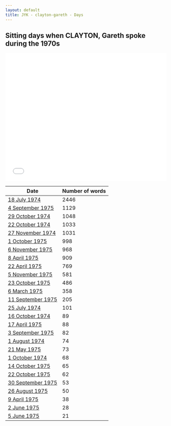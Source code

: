 ```yaml
---
layout: default
title: JYK - clayton-gareth - Days
---
```

## Sitting days when CLAYTON, Gareth spoke during the 1970s

<iframe width="100%" height="400" frameborder="0" scrolling="no" src="//plot.ly/~wragge/1157.embed"></iframe>

| Date | Number of words |
|--------------|----------------|
|[18 July 1974](https://historichansard.net/hofreps/1974/19740718_reps_29_hor89/)|2446|
|[4 September 1975](https://historichansard.net/hofreps/1975/19750904_reps_29_hor96/)|1129|
|[29 October 1974](https://historichansard.net/hofreps/1974/19741029_reps_29_hor91/)|1048|
|[22 October 1974](https://historichansard.net/hofreps/1974/19741022_reps_29_hor91/)|1033|
|[27 November 1974](https://historichansard.net/hofreps/1974/19741127_reps_29_hor92/)|1031|
|[1 October 1975](https://historichansard.net/hofreps/1975/19751001_reps_29_hor96/)|998|
|[6 November 1975](https://historichansard.net/hofreps/1975/19751106_reps_29_hor97/)|968|
|[8 April 1975](https://historichansard.net/hofreps/1975/19750408_reps_29_hor94/)|909|
|[22 April 1975](https://historichansard.net/hofreps/1975/19750422_reps_29_hor94/)|769|
|[5 November 1975](https://historichansard.net/hofreps/1975/19751105_reps_29_hor97/)|581|
|[23 October 1975](https://historichansard.net/hofreps/1975/19751023_reps_29_hor97/)|486|
|[6 March 1975](https://historichansard.net/hofreps/1975/19750306_reps_29_hor93/)|358|
|[11 September 1975](https://historichansard.net/hofreps/1975/19750911_reps_29_hor96/)|205|
|[25 July 1974](https://historichansard.net/hofreps/1974/19740725_reps_29_hor89/)|101|
|[16 October 1974](https://historichansard.net/hofreps/1974/19741016_reps_29_hor91/)|89|
|[17 April 1975](https://historichansard.net/hofreps/1975/19750417_reps_29_hor94/)|88|
|[3 September 1975](https://historichansard.net/hofreps/1975/19750903_reps_29_hor96/)|82|
|[1 August 1974](https://historichansard.net/hofreps/1974/19740801_reps_29_hor89/)|74|
|[21 May 1975](https://historichansard.net/hofreps/1975/19750521_reps_29_hor95/)|73|
|[1 October 1974](https://historichansard.net/hofreps/1974/19741001_reps_29_hor90/)|68|
|[14 October 1975](https://historichansard.net/hofreps/1975/19751014_reps_29_hor97/)|65|
|[22 October 1975](https://historichansard.net/hofreps/1975/19751022_reps_29_hor97/)|62|
|[30 September 1975](https://historichansard.net/hofreps/1975/19750930_reps_29_hor96/)|53|
|[26 August 1975](https://historichansard.net/hofreps/1975/19750826_reps_29_hor96/)|50|
|[9 April 1975](https://historichansard.net/hofreps/1975/19750409_reps_29_hor94/)|38|
|[2 June 1975](https://historichansard.net/hofreps/1975/19750602_reps_29_hor95/)|28|
|[5 June 1975](https://historichansard.net/hofreps/1975/19750605_reps_29_hor95/)|21|
